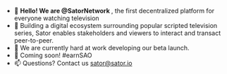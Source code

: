 - 👋 <b>Hello! We are @SatorNetwork </b>, the first decentralized platform for everyone watching television
- 👀 Building a digital ecosystem surrounding popular scripted television series, Sator enables stakeholders and viewers to interact and transact peer-to-peer.
- 🌱 We are currently hard at work developing our beta launch. 
- 💞️ Coming soon! #earnSAO 
- 📫 Questions? Contact us sator@sator.io

<!---
SatorNetwork/SatorNetwork is a ✨ special ✨ repository because its `README.md` (this file) appears on your GitHub profile.
You can click the Preview link to take a look at your changes.
--->
